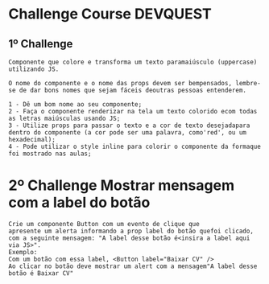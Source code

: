 # Challenge Course DEVQUEST

## 1º Challenge 
    Componente que colore e transforma um texto paramaiúsculo (uppercase) utilizando JS.

    O nome do componente e o nome das props devem ser bempensados, lembre-se de dar bons nomes que sejam fáceis deoutras pessoas entenderem.

    1 - Dê um bom nome ao seu componente;
    2 - Faça o componente renderizar na tela um texto colorido ecom todas as letras maiúsculas usando JS;
    3 - Utilize props para passar o texto e a cor de texto desejadapara dentro do componente (a cor pode ser uma palavra, como'red', ou um hexadecimal);
    4 - Pode utilizar o style inline para colorir o componente da formaque foi mostrado nas aulas;

# 2º Challenge Mostrar mensagem com a label do botão
    Crie um componente Button com um evento de clique que
    apresente um alerta informando a prop label do botão quefoi clicado, com a seguinte mensagem: "A label desse botão é<insira a label aqui via JS>".
    Exemplo:
    Com um botão com essa label, <Button label="Baixar CV" />
    Ao clicar no botão deve mostrar um alert com a mensagem"A label desse botão é Baixar CV"